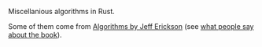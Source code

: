 Miscellanious algorithms in Rust.

Some of them come from [Algorithms by Jeff Erickson](https://jeffe.cs.illinois.edu/teaching/algorithms/) (see [what people say about the book](https://discu.eu/q/https://jeffe.cs.illinois.edu/teaching/algorithms)).




